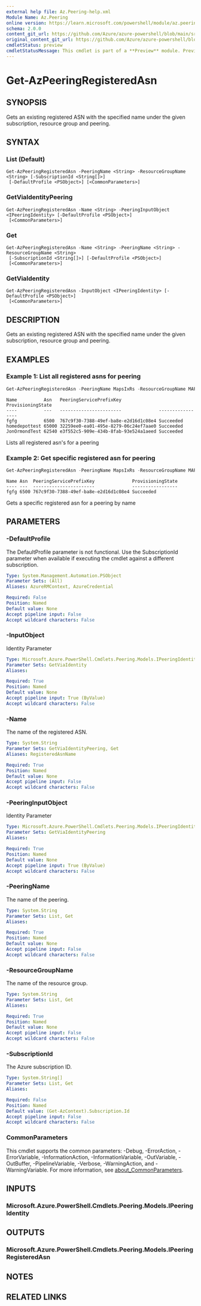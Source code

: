 ```yaml
---
external help file: Az.Peering-help.xml
Module Name: Az.Peering
online version: https://learn.microsoft.com/powershell/module/az.peering/get-azpeeringregisteredasn
schema: 2.0.0
content_git_url: https://github.com/Azure/azure-powershell/blob/main/src/Peering/Peering/help/Get-AzPeeringRegisteredAsn.md
original_content_git_url: https://github.com/Azure/azure-powershell/blob/main/src/Peering/Peering/help/Get-AzPeeringRegisteredAsn.md
cmdletStatus: preview
cmdletStatusMessage: This cmdlet is part of a **Preview** module. Preview versions aren't recommended for use in production environments. For more information, see https://aka.ms/azps-refstatus.
---
```


# Get-AzPeeringRegisteredAsn

## SYNOPSIS
Gets an existing registered ASN with the specified name under the given subscription, resource group and peering.

## SYNTAX

### List (Default)
```
Get-AzPeeringRegisteredAsn -PeeringName <String> -ResourceGroupName <String> [-SubscriptionId <String[]>]
 [-DefaultProfile <PSObject>] [<CommonParameters>]
```

### GetViaIdentityPeering
```
Get-AzPeeringRegisteredAsn -Name <String> -PeeringInputObject <IPeeringIdentity> [-DefaultProfile <PSObject>]
 [<CommonParameters>]
```

### Get
```
Get-AzPeeringRegisteredAsn -Name <String> -PeeringName <String> -ResourceGroupName <String>
 [-SubscriptionId <String[]>] [-DefaultProfile <PSObject>]
 [<CommonParameters>]
```

### GetViaIdentity
```
Get-AzPeeringRegisteredAsn -InputObject <IPeeringIdentity> [-DefaultProfile <PSObject>]
 [<CommonParameters>]
```

## DESCRIPTION
Gets an existing registered ASN with the specified name under the given subscription, resource group and peering.

## EXAMPLES

### Example 1: List all registered asns for peering
```powershell
Get-AzPeeringRegisteredAsn -PeeringName MapsIxRs -ResourceGroupName MAPSDemo
```

```output
Name          Asn   PeeringServicePrefixKey              ProvisioningState
----          ---   -----------------------              -----------------
fgfg          6500  767c9f30-7388-49ef-ba8e-e2d16d1c08e4 Succeeded
homedepottest 65000 32259ee0-ea01-495e-8279-06c24ef7aae0 Succeeded
JonOrmondTest 62540 e3f552c5-909e-434b-8fab-93e524a1aeed Succeeded
```

Lists all registered asn's for a peering

### Example 2: Get specific registered asn for peering
```powershell
Get-AzPeeringRegisteredAsn -PeeringName MapsIxRs -ResourceGroupName MAPSDemo -Name fgfg
```

```output
Name Asn  PeeringServicePrefixKey              ProvisioningState
---- ---  -----------------------              -----------------
fgfg 6500 767c9f30-7388-49ef-ba8e-e2d16d1c08e4 Succeeded
```

Gets a specific registered asn for a peering by name

## PARAMETERS

### -DefaultProfile
The DefaultProfile parameter is not functional.
Use the SubscriptionId parameter when available if executing the cmdlet against a different subscription.

```yaml
Type: System.Management.Automation.PSObject
Parameter Sets: (All)
Aliases: AzureRMContext, AzureCredential

Required: False
Position: Named
Default value: None
Accept pipeline input: False
Accept wildcard characters: False
```

### -InputObject
Identity Parameter

```yaml
Type: Microsoft.Azure.PowerShell.Cmdlets.Peering.Models.IPeeringIdentity
Parameter Sets: GetViaIdentity
Aliases:

Required: True
Position: Named
Default value: None
Accept pipeline input: True (ByValue)
Accept wildcard characters: False
```

### -Name
The name of the registered ASN.

```yaml
Type: System.String
Parameter Sets: GetViaIdentityPeering, Get
Aliases: RegisteredAsnName

Required: True
Position: Named
Default value: None
Accept pipeline input: False
Accept wildcard characters: False
```

### -PeeringInputObject
Identity Parameter

```yaml
Type: Microsoft.Azure.PowerShell.Cmdlets.Peering.Models.IPeeringIdentity
Parameter Sets: GetViaIdentityPeering
Aliases:

Required: True
Position: Named
Default value: None
Accept pipeline input: True (ByValue)
Accept wildcard characters: False
```

### -PeeringName
The name of the peering.

```yaml
Type: System.String
Parameter Sets: List, Get
Aliases:

Required: True
Position: Named
Default value: None
Accept pipeline input: False
Accept wildcard characters: False
```

### -ResourceGroupName
The name of the resource group.

```yaml
Type: System.String
Parameter Sets: List, Get
Aliases:

Required: True
Position: Named
Default value: None
Accept pipeline input: False
Accept wildcard characters: False
```

### -SubscriptionId
The Azure subscription ID.

```yaml
Type: System.String[]
Parameter Sets: List, Get
Aliases:

Required: False
Position: Named
Default value: (Get-AzContext).Subscription.Id
Accept pipeline input: False
Accept wildcard characters: False
```

### CommonParameters
This cmdlet supports the common parameters: -Debug, -ErrorAction, -ErrorVariable, -InformationAction, -InformationVariable, -OutVariable, -OutBuffer, -PipelineVariable, -Verbose, -WarningAction, and -WarningVariable. For more information, see [about_CommonParameters](http://go.microsoft.com/fwlink/?LinkID=113216).

## INPUTS

### Microsoft.Azure.PowerShell.Cmdlets.Peering.Models.IPeeringIdentity

## OUTPUTS

### Microsoft.Azure.PowerShell.Cmdlets.Peering.Models.IPeeringRegisteredAsn

## NOTES

## RELATED LINKS
